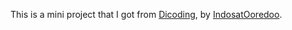 This is a mini project that I got from [Dicoding](https://www.dicoding.com/), by [IndosatOoredoo](https://idcamp.ioh.co.id/).
